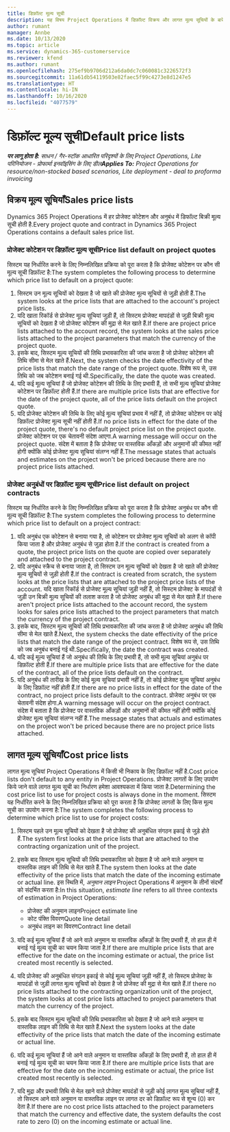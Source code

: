 ```yaml
---
title: डिफ़ॉल्ट मूल्य सूची
description: यह विषय Project Operations में डिफ़ॉल्ट विक्रय और लागत मूल्य सूचियों के बारे में जानकारी प्रदान करता है.
author: rumant
manager: Annbe
ms.date: 10/13/2020
ms.topic: article
ms.service: dynamics-365-customerservice
ms.reviewer: kfend
ms.author: rumant
ms.openlocfilehash: 275ef9b9706d212a6da0dc7c060081c3226572f3
ms.sourcegitcommit: 11a61db54119503e82faec5f99c4273e8d1247e5
ms.translationtype: HT
ms.contentlocale: hi-IN
ms.lasthandoff: 10/16/2020
ms.locfileid: "4077579"
---
```

# <a name="default-price-lists"></a><span data-ttu-id="84dc3-103">डिफ़ॉल्ट मूल्य सूची</span><span class="sxs-lookup"><span data-stu-id="84dc3-103">Default price lists</span></span>

<span data-ttu-id="84dc3-104">_**पर लागू होता है:** साधन / गैर-स्टॉक आधारित परिदृश्यों के लिए Project Operations, Lite परिनियोजन - प्रोफार्मा इनवॉइसिंग के लिए डील_</span><span class="sxs-lookup"><span data-stu-id="84dc3-104">_**Applies To:** Project Operations for resource/non-stocked based scenarios, Lite deployment - deal to proforma invoicing_</span></span>

## <a name="sales-price-lists"></a><span data-ttu-id="84dc3-105">विक्रय मूल्य सूचियाँ</span><span class="sxs-lookup"><span data-stu-id="84dc3-105">Sales price lists</span></span>

<span data-ttu-id="84dc3-106">Dynamics 365 Project Operations में हर प्रोजेक्ट कोटेशन और अनुबंध में डिफॉल्ट बिक्री मूल्य सूची होती है.</span><span class="sxs-lookup"><span data-stu-id="84dc3-106">Every project quote and contract in Dynamics 365 Project Operations contains a default sales price list.</span></span> 

### <a name="price-list-default-on-project-quotes"></a><span data-ttu-id="84dc3-107">प्रोजेक्ट कोटेशन पर डिफ़ॉल्ट मूल्य सूची</span><span class="sxs-lookup"><span data-stu-id="84dc3-107">Price list default on project quotes</span></span>
<span data-ttu-id="84dc3-108">सिस्टम यह निर्धारित करने के लिए निम्नलिखित प्रक्रिया को पूरा करता है कि प्रोजेक्ट कोटेशन पर कौन सी मूल्य सूची डिफ़ॉल्ट है:</span><span class="sxs-lookup"><span data-stu-id="84dc3-108">The system completes the following process to determine which price list to default on a project quote:</span></span>

1. <span data-ttu-id="84dc3-109">सिस्टम उन मूल्य सूचियों को देखता है जो खाते की प्रोजेक्ट मूल्य सूचियों से जुड़ी होती हैं.</span><span class="sxs-lookup"><span data-stu-id="84dc3-109">The system looks at the price lists that are attached to the account's project price lists.</span></span> 
2. <span data-ttu-id="84dc3-110">यदि खाता रिकॉर्ड से प्रोजेक्ट मूल्य सूचियां जुड़ी हैं, तो सिस्टम प्रोजेक्ट मापदंडों से जुड़ी बिक्री मूल्य सूचियों को देखता है जो प्रोजेक्ट कोटेशन की मुद्रा से मेल खाते हैं.</span><span class="sxs-lookup"><span data-stu-id="84dc3-110">If there are project price lists attached to the account record, the system looks at the sales price lists attached to the project parameters that match the currency of the project quote.</span></span>
3. <span data-ttu-id="84dc3-111">इसके बाद, सिस्टम मूल्य सूचियों की तिथि प्रभावकारिता की जांच करता है जो प्रोजेक्ट कोटेशन की तिथि सीमा से मेल खाते हैं.</span><span class="sxs-lookup"><span data-stu-id="84dc3-111">Next, the system checks the date effectivity of the price lists that match the date range of the project quote.</span></span> <span data-ttu-id="84dc3-112">विशेष रूप से, उस तिथि को जब कोटेशन बनाई गई थी.</span><span class="sxs-lookup"><span data-stu-id="84dc3-112">Specifically, the date the quote was created.</span></span>
4. <span data-ttu-id="84dc3-113">यदि कई मूल्य सूचियां हैं जो प्रोजेक्ट कोटेशन की तिथि के लिए प्रभावी हैं, तो सभी मूल्य सूचियां प्रोजेक्ट कोटेशन पर डिफ़ॉल्ट होती हैं.</span><span class="sxs-lookup"><span data-stu-id="84dc3-113">If there are multiple price lists that are effective for the date of the project quote, all of the price lists default on the project quote.</span></span>
5. <span data-ttu-id="84dc3-114">यदि प्रोजेक्ट कोटेशन की तिथि के लिए कोई मूल्य सूचियां प्रभाव में नहीं हैं, तो प्रोजेक्ट कोटेशन पर कोई डिफ़ॉल्ट प्रोजेक्ट मूल्य सूची नहीं होती हैं.</span><span class="sxs-lookup"><span data-stu-id="84dc3-114">If no price lists in effect for the date of the project quote, there's no default project price list on the project quote.</span></span> <span data-ttu-id="84dc3-115">प्रोजेक्ट कोटेशन पर एक चेतावनी संदेश आएगा.</span><span class="sxs-lookup"><span data-stu-id="84dc3-115">A warning message will occur on the project quote.</span></span> <span data-ttu-id="84dc3-116">संदेश में बताता है कि प्रोजेक्ट पर वास्तविक आँकड़ों और अनुमानों की कीमत नहीं होगी क्योंकि कोई प्रोजेक्ट मूल्य सूचियां संलग्न नहीं हैं.</span><span class="sxs-lookup"><span data-stu-id="84dc3-116">The message states that actuals and estimates on the project won't be priced because there are no project price lists attached.</span></span>

### <a name="price-list-default-on-project-contracts"></a><span data-ttu-id="84dc3-117">प्रोजेक्ट अनुबंधों पर डिफ़ॉल्ट मूल्य सूची</span><span class="sxs-lookup"><span data-stu-id="84dc3-117">Price list default on project contracts</span></span> 
<span data-ttu-id="84dc3-118">सिस्टम यह निर्धारित करने के लिए निम्नलिखित प्रक्रिया को पूरा करता है कि प्रोजेक्ट अनुबंध पर कौन सी मूल्य सूची डिफ़ॉल्ट है:</span><span class="sxs-lookup"><span data-stu-id="84dc3-118">The system completes the following process to determine which price list to default on a project contract:</span></span>

1. <span data-ttu-id="84dc3-119">यदि अनुबंध एक कोटेशन से बनाया गया है, तो कोटेशन पर प्रोजेक्ट मूल्य सूचियों को अलग से कॉपी किया जाता है और प्रोजेक्ट अनुबंध से जुड़ा होता है.</span><span class="sxs-lookup"><span data-stu-id="84dc3-119">If the contract is created from a quote, the project price lists on the quote are copied over separately and attached to the project contract.</span></span>
2. <span data-ttu-id="84dc3-120">यदि अनुबंध स्क्रैच से बनाया जाता है, तो सिस्टम उन मूल्य सूचियों को देखता है जो खाते की प्रोजेक्ट मूल्य सूचियों से जुड़ी होती हैं.</span><span class="sxs-lookup"><span data-stu-id="84dc3-120">If the contract is created from scratch, the system looks at the price lists that are attached to the project price lists of the account.</span></span> <span data-ttu-id="84dc3-121">यदि खाता रिकॉर्ड से प्रोजेक्ट मूल्य सूचियां जुड़ी नहीं हैं, तो सिस्टम प्रोजेक्ट के मापदंडों से जुड़ी उन बिक्री मूल्य सूचियों की तलाश करता है जो प्रोजेक्ट अनुबंध की मुद्रा से मेल खाते हैं.</span><span class="sxs-lookup"><span data-stu-id="84dc3-121">If there aren't project price lists attached to the account record, the system looks for sales price lists attached to the project parameters that match the currency of the project contract.</span></span>
4. <span data-ttu-id="84dc3-122">इसके बाद, सिस्टम मूल्य सूचियों की तिथि प्रभावकारिता की जांच करता है जो प्रोजेक्ट अनुबंध की तिथि सीमा से मेल खाते हैं.</span><span class="sxs-lookup"><span data-stu-id="84dc3-122">Next, the system checks the date effectivity of the price lists that match the date range of the project contract.</span></span> <span data-ttu-id="84dc3-123">विशेष रूप से, उस तिथि को जब अनुबंध बनाई गई थी.</span><span class="sxs-lookup"><span data-stu-id="84dc3-123">Specifically, the date the contract was created.</span></span>
5. <span data-ttu-id="84dc3-124">यदि कई मूल्य सूचियां हैं जो अनुबंध की तिथि के लिए प्रभावी हैं, तो सभी मूल्य सूचियां अनुबंध पर डिफ़ॉल्ट होती हैं.</span><span class="sxs-lookup"><span data-stu-id="84dc3-124">If there are multiple price lists that are effective for the date of the contract, all of the price lists default on the contract.</span></span>
6. <span data-ttu-id="84dc3-125">यदि अनुबंध की तारीख के लिए कोई मूल्य सूचियां प्रभावी नहीं हैं, तो कोई प्रोजेक्ट मूल्य सूचियां अनुबंध के लिए डिफ़ॉल्ट नहीं होती हैं.</span><span class="sxs-lookup"><span data-stu-id="84dc3-125">If there are no price lists in effect for the date of the contract, no project price lists default to the contract.</span></span> <span data-ttu-id="84dc3-126">प्रोजेक्ट अनुबंध पर एक चेतावनी संदेश होगा.</span><span class="sxs-lookup"><span data-stu-id="84dc3-126">A warning message will occur on the project contract.</span></span> <span data-ttu-id="84dc3-127">संदेश में बताता है कि प्रोजेक्ट पर वास्तविक आँकड़ों और अनुमानों की कीमत नहीं होगी क्योंकि कोई प्रोजेक्ट मूल्य सूचियां संलग्न नहीं हैं.</span><span class="sxs-lookup"><span data-stu-id="84dc3-127">The message states that actuals and estimates on the project won't be priced because there are no project price lists attached.</span></span>

## <a name="cost-price-lists"></a><span data-ttu-id="84dc3-128">लागत मूल्य सूचियाँ</span><span class="sxs-lookup"><span data-stu-id="84dc3-128">Cost price lists</span></span>

<span data-ttu-id="84dc3-129">लागत मूल्य सूचियां Project Operations में किसी भी निकाय के लिए डिफ़ॉल्ट नहीं है.</span><span class="sxs-lookup"><span data-stu-id="84dc3-129">Cost price lists don't default to any entity in Project Operations.</span></span> <span data-ttu-id="84dc3-130">प्रोजेक्ट लागतों के लिए उपयोग किये जाने वाले लागत मूल्य सूची का निर्धारण हमेशा आवश्यकता में किया जाता है.</span><span class="sxs-lookup"><span data-stu-id="84dc3-130">Determining the cost price list to use for project costs is always done in the moment.</span></span> <span data-ttu-id="84dc3-131">सिस्टम यह निर्धारित करने के लिए निम्नलिखित प्रक्रिया को पूरा करता है कि प्रोजेक्ट लागतों के लिए किस मूल्य सूची का उपयोग करना है:</span><span class="sxs-lookup"><span data-stu-id="84dc3-131">The system completes the following process to determine which price list to use for project costs:</span></span>

1. <span data-ttu-id="84dc3-132">सिस्टम पहले उन मूल्य सूचियों को देखता है जो प्रोजेक्ट की अनुबंधित संगठन इकाई से जुड़े होते हैं.</span><span class="sxs-lookup"><span data-stu-id="84dc3-132">The system first looks at the price lists that are attached to the contracting organization unit of the project.</span></span>
2. <span data-ttu-id="84dc3-133">इसके बाद सिस्टम मूल्य सूचियों की तिथि प्रभावकारिता को देखता है जो आने वाले अनुमान या वास्तविक लाइन की तिथि से मेल खाते हैं.</span><span class="sxs-lookup"><span data-stu-id="84dc3-133">The system then looks at the date effectivity of the price lists that match the date of the incoming estimate or actual line.</span></span> <span data-ttu-id="84dc3-134">इस स्थिति में, *अनुमान लाइन* Project Operations में अनुमान के तीनों संदर्भों को संदर्भित करता है:</span><span class="sxs-lookup"><span data-stu-id="84dc3-134">In this situation, *estimate line* refers to all three contexts of estimation in Project Operations:</span></span>

    - <span data-ttu-id="84dc3-135">प्रोजेक्ट की अनुमान लाइन</span><span class="sxs-lookup"><span data-stu-id="84dc3-135">Project estimate line</span></span>
    - <span data-ttu-id="84dc3-136">कोट पंक्ति विवरण</span><span class="sxs-lookup"><span data-stu-id="84dc3-136">Quote line detail</span></span>
    - <span data-ttu-id="84dc3-137">अनुबंध लाइन का विवरण</span><span class="sxs-lookup"><span data-stu-id="84dc3-137">Contract line detail</span></span>
  
3. <span data-ttu-id="84dc3-138">यदि कई मूल्य सूचियां हैं जो आने वाले अनुमान या वास्तविक आँकड़ों के लिए प्रभावी हैं, तो हाल ही में बनाई गई मूल्य सूची का चयन किया जाता है.</span><span class="sxs-lookup"><span data-stu-id="84dc3-138">If there are multiple price lists that are effective for the date on the incoming estimate or actual, the price list created most recently is selected.</span></span>
4. <span data-ttu-id="84dc3-139">यदि प्रोजेक्ट की अनुबंधित संगठन इकाई से कोई मूल्य सूचियां जुड़ी नहीं हैं, तो सिस्टम प्रोजेक्ट के मापदंडों से जुड़ी लागत मूल्य सूचियों को देखता है जो प्रोजेक्ट की मुद्रा से मेल खाते हैं.</span><span class="sxs-lookup"><span data-stu-id="84dc3-139">If there no price lists attached to the contracting organization unit of the project, the system looks at cost price lists attached to project parameters that match the currency of the project.</span></span>
5. <span data-ttu-id="84dc3-140">इसके बाद सिस्टम मूल्य सूचियों की तिथि प्रभावकारिता को देखता है जो आने वाले अनुमान या वास्तविक लाइन की तिथि से मेल खाते हैं.</span><span class="sxs-lookup"><span data-stu-id="84dc3-140">Next the system looks at the date effectivity of the price lists that match the date of the incoming estimate or actual line.</span></span> 
6. <span data-ttu-id="84dc3-141">यदि कई मूल्य सूचियां हैं जो आने वाले अनुमान या वास्तविक आँकड़ों के लिए प्रभावी हैं, तो हाल ही में बनाई गई मूल्य सूची का चयन किया जाता है.</span><span class="sxs-lookup"><span data-stu-id="84dc3-141">If there are multiple price lists that are effective for the date on the incoming estimate or actual, the price list created most recently is selected.</span></span>
7. <span data-ttu-id="84dc3-142">यदि मुद्रा और प्रभावी तिथि से मेल खाने वाले प्रोजेक्ट मापदंडों से जुड़ी कोई लागत मूल्य सूचियां नहीं हैं, तो सिस्टम आने वाले अनुमान या वास्तविक लाइन पर लागत दर को डिफ़ॉल्ट रूप से शून्य (0) कर देता है.</span><span class="sxs-lookup"><span data-stu-id="84dc3-142">If there are no cost price lists attached to the project parameters that match the currency and effective date, the system defaults the cost rate to zero (0) on the incoming estimate or actual line.</span></span>
